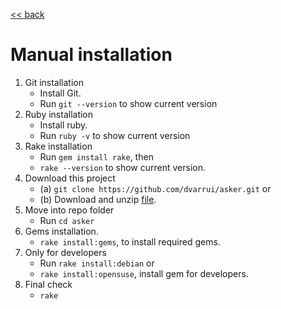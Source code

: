 
[<< back](README.md)

# Manual installation

1. Git installation
    * Install Git.
    * Run `git --version` to show current version
1. Ruby installation
    * Install ruby.
    * Run `ruby -v` to show current version
1. Rake installation
    * Run `gem install rake`, then
    * `rake --version` to show current version.
1. Download this project
    * (a) `git clone https://github.com/dvarrui/asker.git` or
    * (b) Download and unzip [file](https://github.com/dvarrui/asker/archive/master.zip).
1. Move into repo folder
    * Run `cd asker`
1. Gems installation.
    * `rake install:gems`, to install required gems.
1. Only for developers
    * Run `rake install:debian` or
    * `rake install:opensuse`, install gem for developers.
1. Final check
    * `rake`
